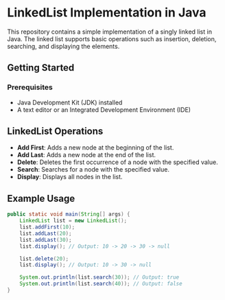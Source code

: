 # LinkedList Implementation in Java

This repository contains a simple implementation of a singly linked list in Java. The linked list supports basic operations such as insertion, deletion, searching, and displaying the elements.

## Getting Started

### Prerequisites

- Java Development Kit (JDK) installed
- A text editor or an Integrated Development Environment (IDE)


## LinkedList Operations

- **Add First**: Adds a new node at the beginning of the list.
- **Add Last**: Adds a new node at the end of the list.
- **Delete**: Deletes the first occurrence of a node with the specified value.
- **Search**: Searches for a node with the specified value.
- **Display**: Displays all nodes in the list.

## Example Usage

```java
public static void main(String[] args) {
    LinkedList list = new LinkedList();
    list.addFirst(10);
    list.addLast(20);
    list.addLast(30);
    list.display(); // Output: 10 -> 20 -> 30 -> null

    list.delete(20);
    list.display(); // Output: 10 -> 30 -> null

    System.out.println(list.search(30)); // Output: true
    System.out.println(list.search(40)); // Output: false
}
